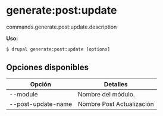 # generate:post:update
commands.generate.post:update.description

**Uso:**
```
$ drupal generate:post:update [options]
```

## Opciones disponibles
Opción | Detalles
-------|-------------
--module | Nombre del módulo.
--post-update-name | Nombre Post Actualización
